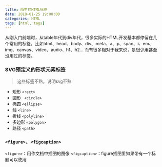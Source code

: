 ```yaml
---
title: 陌生的HTML标签
date: 2018-01-25 19:00:00
categories: HTML
tags: [html, tags]
---
```


从刚入门前端时，从table年代到div年代，很多实际的HTML开发基本都停留在几个常用的标签，比如html、head、body、div、meta、a、p、span、i、em、img、canvas、video、audio、h1、h2...
而有很多相对于我来说，是很少用甚至没用过的标签。

<!-- more -->

### SVG预定义的形状元素标签

> 这些标签不熟，说明svg不熟

+ 矩形 `<rect>`
+ 圆形 ` <circle>`
+ 椭圆 `<ellipse>`
+ 线 `<line>`
+ 折线 `<polyline>`
+ 多边形 `<polygon>`
+ 路径 `<path>`

### `<figure>`、`<figcaption>`

`<figure>`：用作文档中插图的图像
`<figcaption>`：figure插图里如果带有一个标题可以使用


